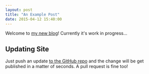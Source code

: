 ```yaml
---
layout: post
title: "An Example Post"
date: 2015-04-12 15:40:00
---
```


Welcome to [my new blog](http://dagrev.is/)! Currently it's work in progress...

## Updating Site

Just push an update [to the GitHub repo](https://github.com/daGrevis/daGrev.is)
and the change will be get published in a matter of seconds. A pull request is
fine too!
